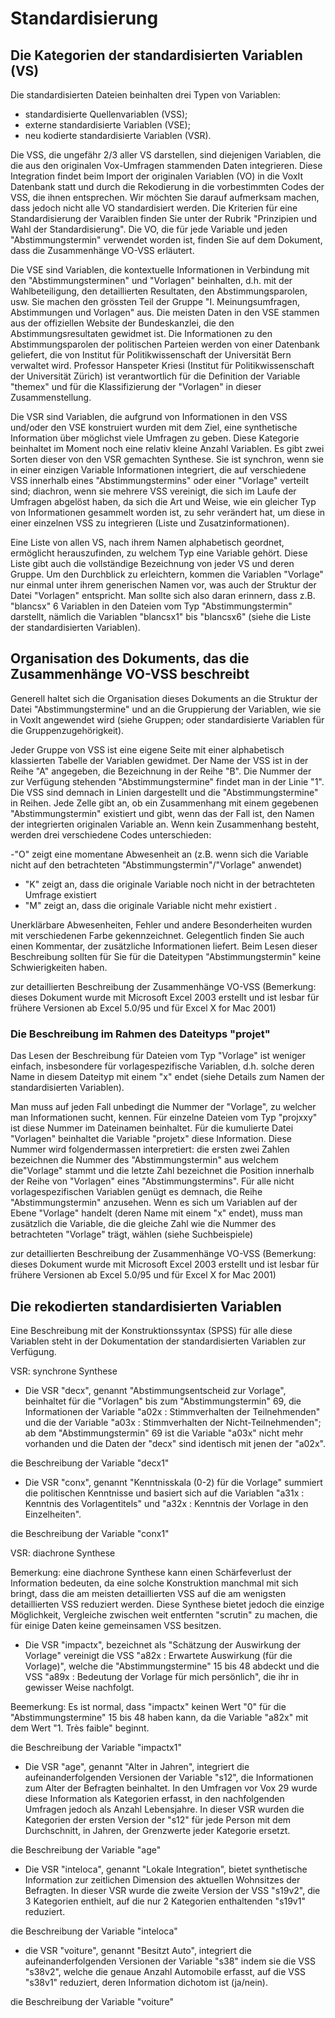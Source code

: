Standardisierung
================

## Die Kategorien der standardisierten Variablen (VS)

Die standardisierten Dateien beinhalten drei Typen von Variablen:

- standardisierte Quellenvariablen (VSS);
- externe standardisierte Variablen (VSE);
- neu kodierte standardisierte Variablen (VSR).

Die VSS, die ungefähr 2/3 aller VS darstellen, sind diejenigen Variablen, die die aus den originalen Vox-Umfragen stammenden Daten integrieren. Diese Integration findet beim Import der originalen Variablen (VO) in die VoxIt Datenbank statt und durch die Rekodierung in die vorbestimmten Codes der VSS, die ihnen entsprechen. Wir möchten Sie darauf aufmerksam machen, dass jedoch nicht alle VO standardisiert werden. Die Kriterien für eine Standardisierung der Varaiblen finden Sie unter der Rubrik "Prinzipien und Wahl der Standardisierung". Die VO, die für jede Variable und jeden "Abstimmungstermin" verwendet worden ist, finden Sie auf dem Dokument, dass die Zusammenhänge VO-VSS erläutert.

Die VSE sind Variablen, die kontextuelle Informationen in Verbindung mit den "Abstimmungsterminen" und "Vorlagen" beinhalten, d.h. mit der Wahlbeteiligung, den detaillierten Resultaten, den Abstimmungsparolen, usw. Sie machen den grössten Teil der Gruppe "I. Meinungsumfragen, Abstimmungen und Vorlagen" aus. Die meisten Daten in den VSE stammen aus der offiziellen Website der Bundeskanzlei, die den Abstimmungsresultaten gewidmet ist. Die Informationen zu den Abstimmungsparolen der politischen Parteien werden von einer Datenbank geliefert, die von Institut für Politikwissenschaft der Universität Bern verwaltet wird. Professor Hanspeter Kriesi (Institut für Politikwissenschaft der Universität Zürich) ist verantwortlich für die Definition der Variable "themex" und für die Klassifizierung der "Vorlagen" in dieser Zusammenstellung.

Die VSR sind Variablen, die aufgrund von Informationen in den VSS und/oder den VSE konstruiert wurden mit dem Ziel, eine synthetische Information über möglichst viele Umfragen zu geben. Diese Kategorie beinhaltet im Moment noch eine relativ kleine Anzahl Variablen. Es gibt zwei Sorten dieser von den VSR gemachten Synthese. Sie ist synchron, wenn sie in einer einzigen Variable Informationen integriert, die auf verschiedene VSS innerhalb eines "Abstimmungstermins" oder einer "Vorlage" verteilt sind; diachron, wenn sie mehrere VSS vereinigt, die sich im Laufe der Umfragen abgelöst haben, da sich die Art und Weise, wie ein gleicher Typ von Informationen gesammelt worden ist, zu sehr verändert hat, um diese in einer einzelnen VSS zu integrieren (Liste und Zusatzinformationen).

Eine Liste von allen VS, nach ihrem Namen alphabetisch geordnet, ermöglicht herauszufinden, zu welchem Typ eine Variable gehört. Diese Liste gibt auch die vollständige Bezeichnung von jeder VS und deren Gruppe. Um den Durchblick zu erleichtern, kommen die Variablen "Vorlage" nur einmal unter ihrem generischen Namen vor, was auch der Struktur der Datei "Vorlagen" entspricht. Man sollte sich also daran erinnern, dass z.B. "blancsx" 6 Variablen in den Dateien vom Typ "Abstimmungstermin" darstellt, nämlich die Variablen "blancsx1" bis "blancsx6" (siehe die Liste der standardisierten Variablen). 


## Organisation des Dokuments, das die Zusammenhänge VO-VSS beschreibt

Generell haltet sich die Organisation dieses Dokuments an die Struktur der Datei "Abstimmungstermine" und an die Gruppierung der Variablen, wie sie in VoxIt angewendet wird (siehe Gruppen; oder standardisierte Variablen für die Gruppenzugehörigkeit).

Jeder Gruppe von VSS ist eine eigene Seite mit einer alphabetisch klassierten Tabelle der Variablen gewidmet. Der Name der VSS ist in der Reihe "A" angegeben, die Bezeichnung in der Reihe "B". Die Nummer der zur Verfügung stehenden "Abstimmungstermine" findet man in der Linie "1". Die VSS sind demnach in Linien dargestellt und die "Abstimmungstermine" in Reihen. Jede Zelle gibt an, ob ein Zusammenhang mit einem gegebenen "Abstimmungstermin" existiert und gibt, wenn das der Fall ist, den Namen der integrierten originalen Variable an. Wenn kein Zusammenhang besteht, werden drei verschiedene Codes unterschieden:

-"O" zeigt eine momentane Abwesenheit an (z.B. wenn sich die Variable nicht auf den betrachteten "Abstimmungstermin"/"Vorlage" anwendet)
- "K" zeigt an, dass die originale Variable noch nicht in der betrachteten Umfrage existiert
- "M" zeigt an, dass die originale Variable nicht mehr existiert .

Unerklärbare Abwesenheiten, Fehler und andere Besonderheiten wurden mit verschiedenen Farbe gekennzeichnet. Gelegentlich finden Sie auch einen Kommentar, der zusätzliche Informationen liefert. Beim Lesen dieser Beschreibung sollten für Sie für die Dateitypen "Abstimmungstermin" keine Schwierigkeiten haben.

zur detaillierten Beschreibung der Zusammenhänge VO-VSS (Bemerkung: dieses Dokument wurde mit Microsoft Excel 2003 erstellt und ist lesbar für frühere Versionen ab Excel 5.0/95 und für Excel X for Mac 2001)

### Die Beschreibung im Rahmen des Dateityps "projet"

Das Lesen der Beschreibung für Dateien vom Typ "Vorlage" ist weniger einfach, insbesondere für vorlagespezifische Variablen, d.h. solche deren Name in diesem Dateityp mit einem "x" endet (siehe Details zum Namen der standardisierten Variablen).

Man muss auf jeden Fall unbedingt die Nummer der "Vorlage", zu welcher man Informationen sucht, kennen. Für einzelne Dateien vom Typ "projxxy" ist diese Nummer im Dateinamen beinhaltet. Für die kumulierte Datei "Vorlagen" beinhaltet die Variable "projetx" diese Information. Diese Nummer wird folgendermassen interpretiert: die ersten zwei Zahlen bezeichnen die Nummer des "Abstimmungstermin" aus welchem die"Vorlage" stammt und die letzte Zahl bezeichnet die Position innerhalb der Reihe von "Vorlagen" eines "Abstimmungstermins". Für alle nicht vorlagespezifischen Variablen genügt es demnach, die Reihe "Abstimmungstermin" anzusehen. Wenn es sich um Variablen auf der Ebene "Vorlage" handelt (deren Name mit einem "x" endet), muss man zusätzlich die Variable, die die gleiche Zahl wie die Nummer des betrachteten "Vorlage" trägt, wählen (siehe Suchbeispiele)

zur detaillierten Beschreibung der Zusammenhänge VO-VSS (Bemerkung: dieses Dokument wurde mit Microsoft Excel 2003 erstellt und ist lesbar für frühere Versionen ab Excel 5.0/95 und für Excel X for Mac 2001)


## Die rekodierten standardisierten Variablen

Eine Beschreibung mit der Konstruktionssyntax (SPSS) für alle diese Variablen steht in der Dokumentation der standardisierten Variablen zur Verfügung.

VSR: synchrone Synthese

- Die VSR "decx", genannt "Abstimmungsentscheid zur Vorlage", beinhaltet für die "Vorlagen" bis zum "Abstimmungstermin" 69, die Informationen der Variable "a02x : Stimmverhalten der Teilnehmenden" und die der Variable "a03x : Stimmverhalten der Nicht-Teilnehmenden"; ab dem "Abstimmungstermin" 69 ist die Variable "a03x" nicht mehr vorhanden und die Daten der "decx" sind identisch mit jenen der "a02x".

die Beschreibung der Variable "decx1"

- Die VSR "conx", genannt "Kenntnisskala (0-2) für die Vorlage" summiert die politischen Kenntnisse und basiert sich auf die Variablen "a31x : Kenntnis des Vorlagentitels" und "a32x : Kenntnis der Vorlage in den Einzelheiten".

die Beschreibung der Variable "conx1"

 

VSR: diachrone Synthese

Bemerkung: eine diachrone Synthese kann einen Schärfeverlust der Information bedeuten, da eine solche Konstruktion manchmal mit sich bringt, dass die am meisten detaillierten VSS auf die am wenigsten detaillierten VSS reduziert werden. Diese Synthese bietet jedoch die einzige Möglichkeit, Vergleiche zwischen weit entfernten "scrutin" zu machen, die für einige Daten keine gemeinsamen VSS besitzen.

- Die VSR "impactx", bezeichnet als "Schätzung der Auswirkung der Vorlage" vereinigt die VSS "a82x : Erwartete Auswirkung (für die Vorlage)", welche die "Abstimmungstermine" 15 bis 48 abdeckt und die VSS "a89x : Bedeutung der Vorlage für mich persönlich", die ihr in gewisser Weise nachfolgt.

Beemerkung: Es ist normal, dass "impactx" keinen Wert "0" für die "Abstimmungstermine" 15 bis 48 haben kann, da die Variable "a82x" mit dem Wert "1. Très faible" beginnt.

die Beschreibung der Variable "impactx1"

- Die VSR "age", genannt "Alter in Jahren", integriert die aufeinanderfolgenden Versionen der Variable "s12", die Informationen zum Alter der Befragten beinhaltet. In den Umfragen vor Vox 29 wurde diese Information als Kategorien erfasst, in den nachfolgenden Umfragen jedoch als Anzahl Lebensjahre. In dieser VSR wurden die Kategorien der ersten Version der "s12" für jede Person mit dem Durchschnitt, in Jahren, der Grenzwerte jeder Kategorie ersetzt.

die Beschreibung der Variable "age"

- Die VSR "inteloca", genannt "Lokale Integration", bietet synthetische Information zur zeitlichen Dimension des aktuellen Wohnsitzes der Befragten. In dieser VSR wurde die zweite Version der VSS "s19v2", die 3 Kategorien enthielt, auf die nur 2 Kategorien enthaltenden "s19v1" reduziert.

die Beschreibung der Variable "inteloca"

- die VSR "voiture", genannt "Besitzt Auto", integriert die aufeinanderfolgenden Versionen der Variable "s38" indem sie die VSS "s38v2", welche die genaue Anzahl Automobile erfasst, auf die VSS "s38v1" reduziert, deren Information dichotom ist (ja/nein).

die Beschreibung der Variable "voiture" 